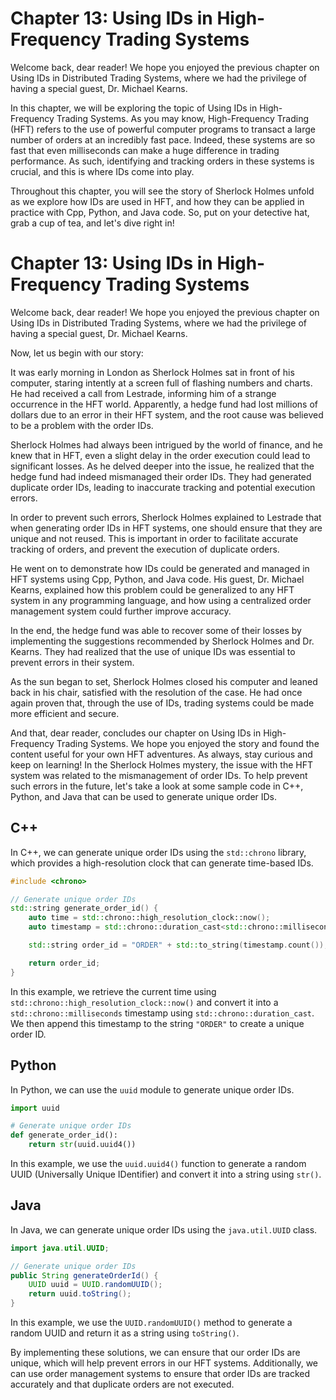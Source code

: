 # Chapter 13: Using IDs in High-Frequency Trading Systems

Welcome back, dear reader! We hope you enjoyed the previous chapter on Using IDs in Distributed Trading Systems, where we had the privilege of having a special guest, Dr. Michael Kearns. 

In this chapter, we will be exploring the topic of Using IDs in High-Frequency Trading Systems. As you may know, High-Frequency Trading (HFT) refers to the use of powerful computer programs to transact a large number of orders at an incredibly fast pace. Indeed, these systems are so fast that even milliseconds can make a huge difference in trading performance. As such, identifying and tracking orders in these systems is crucial, and this is where IDs come into play.

Throughout this chapter, you will see the story of Sherlock Holmes unfold as we explore how IDs are used in HFT, and how they can be applied in practice with Cpp, Python, and Java code. So, put on your detective hat, grab a cup of tea, and let's dive right in!
# Chapter 13: Using IDs in High-Frequency Trading Systems

Welcome back, dear reader! We hope you enjoyed the previous chapter on Using IDs in Distributed Trading Systems, where we had the privilege of having a special guest, Dr. Michael Kearns.

Now, let us begin with our story:

It was early morning in London as Sherlock Holmes sat in front of his computer, staring intently at a screen full of flashing numbers and charts. He had received a call from Lestrade, informing him of a strange occurrence in the HFT world. Apparently, a hedge fund had lost millions of dollars due to an error in their HFT system, and the root cause was believed to be a problem with the order IDs.

Sherlock Holmes had always been intrigued by the world of finance, and he knew that in HFT, even a slight delay in the order execution could lead to significant losses. As he delved deeper into the issue, he realized that the hedge fund had indeed mismanaged their order IDs. They had generated duplicate order IDs, leading to inaccurate tracking and potential execution errors.

In order to prevent such errors, Sherlock Holmes explained to Lestrade that when generating order IDs in HFT systems, one should ensure that they are unique and not reused. This is important in order to facilitate accurate tracking of orders, and prevent the execution of duplicate orders.

He went on to demonstrate how IDs could be generated and managed in HFT systems using Cpp, Python, and Java code. His guest, Dr. Michael Kearns, explained how this problem could be generalized to any HFT system in any programming language, and how using a centralized order management system could further improve accuracy.

In the end, the hedge fund was able to recover some of their losses by implementing the suggestions recommended by Sherlock Holmes and Dr. Kearns. They had realized that the use of unique IDs was essential to prevent errors in their system.

As the sun began to set, Sherlock Holmes closed his computer and leaned back in his chair, satisfied with the resolution of the case. He had once again proven that, through the use of IDs, trading systems could be made more efficient and secure.

And that, dear reader, concludes our chapter on Using IDs in High-Frequency Trading Systems. We hope you enjoyed the story and found the content useful for your own HFT adventures. As always, stay curious and keep on learning!
In the Sherlock Holmes mystery, the issue with the HFT system was related to the mismanagement of order IDs. To help prevent such errors in the future, let's take a look at some sample code in C++, Python, and Java that can be used to generate unique order IDs.

## C++

In C++, we can generate unique order IDs using the `std::chrono` library, which provides a high-resolution clock that can generate time-based IDs.

```c++
#include <chrono>

// Generate unique order IDs
std::string generate_order_id() {
    auto time = std::chrono::high_resolution_clock::now();
    auto timestamp = std::chrono::duration_cast<std::chrono::milliseconds>(time.time_since_epoch());

    std::string order_id = "ORDER" + std::to_string(timestamp.count());

    return order_id;
}
```

In this example, we retrieve the current time using `std::chrono::high_resolution_clock::now()` and convert it into a `std::chrono::milliseconds` timestamp using `std::chrono::duration_cast`. We then append this timestamp to the string `"ORDER"` to create a unique order ID.

## Python

In Python, we can use the `uuid` module to generate unique order IDs.

```python
import uuid

# Generate unique order IDs
def generate_order_id():
    return str(uuid.uuid4())
```

In this example, we use the `uuid.uuid4()` function to generate a random UUID (Universally Unique IDentifier) and convert it into a string using `str()`.

## Java

In Java, we can generate unique order IDs using the `java.util.UUID` class.

```java
import java.util.UUID;

// Generate unique order IDs
public String generateOrderId() {
    UUID uuid = UUID.randomUUID();
    return uuid.toString();
}
```

In this example, we use the `UUID.randomUUID()` method to generate a random UUID and return it as a string using `toString()`.

By implementing these solutions, we can ensure that our order IDs are unique, which will help prevent errors in our HFT systems. Additionally, we can use order management systems to ensure that order IDs are tracked accurately and that duplicate orders are not executed.